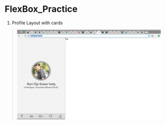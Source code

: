 # FlexBox_Practice

1. Profile Layout with cards
><img src="https://github.com/iravitejakumar/FlexBox_Practice/blob/master/portfolio_card_layout/assets/Screen%20Shot%202017-08-23%20at%202.09.47%20AM.png">
